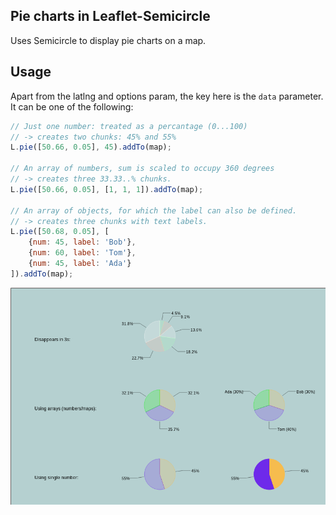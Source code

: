 Pie charts in Leaflet-Semicircle
--------------------------------

Uses Semicircle to display pie charts on a map.

## Usage
Apart from the latlng and options param, the key here is the `data` parameter. It can be one of the following:

```js
// Just one number: treated as a percantage (0...100) 
// -> creates two chunks: 45% and 55%
L.pie([50.66, 0.05], 45).addTo(map);

// An array of numbers, sum is scaled to occupy 360 degrees
// -> creates three 33.33..% chunks.
L.pie([50.66, 0.05], [1, 1, 1]).addTo(map);

// An array of objects, for which the label can also be defined.
// -> creates three chunks with text labels.
L.pie([50.68, 0.05], [
	{num: 45, label: 'Bob'},
	{num: 60, label: 'Tom'},
	{num: 45, label: 'Ada'}
]).addTo(map);
```
![Semicircles screenshot](screenshot.png)
